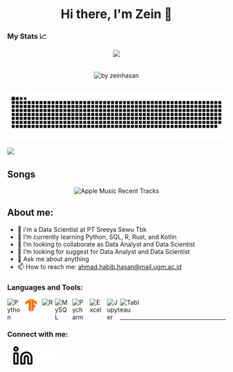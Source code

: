 <h1 align="center"> Hi there, I'm Zein 👋 </h1>

### My Stats 📈
<p align="center"> 
  <img src="https://github-readme-streak-stats-a9b93zeo5-zeinhasans-projects.vercel.app?user=zeinhasan&theme=microsoft-dark"/><br /><br />
</p>

<p align="center"> 
  <img src="https://github-readme-activity-graph.vercel.app/graph?username=zeinhasan&radius=16&theme=react&area=true&order=5" height="auto" alt="by zeinhasan"/><br /><br />
</p>

![Snake animation](github-contribution-grid-snake-dark.svg)

![](https://komarev.com/ghpvc/?username=zeinhasan&color=green)

## Songs
<p align="center">
  <img src="https://github-profile-apple-music.web.app/api/v1/users/w0qGmBrJuzegM7UHSo8l/recent/played/tracks?template=template_1_1" alt="Apple Music Recent Tracks"/>
</p>

## About me:
- 🔭 i'm a Data Scientist at PT Sreeya Sewu Tbk
- 🌱 I’m currently learning Python, SQL, R, Rust, and Kotlin
- 👯 I’m looking to collaborate as Data Analyst and Data Scientist
- 🤔 I’m looking for suggest for Data Analyst and Data Scientist
- 💬 Ask me about anything
- 📫 How to reach me: ahmad.habib.hasan@mail.ugm.ac.id

 
### Languages and Tools:
<img align="left" alt="Python" width="30px" src="https://upload.wikimedia.org/wikipedia/commons/thumb/c/c3/Python-logo-notext.svg/110px-Python-logo-notext.svg.png?20100317150552" style="padding-right:10px;" /> <img align="left" width="30px" src="https://github.com/devicons/devicon/blob/master/icons/tensorflow/tensorflow-original.svg" alt="Tensorflow" style="padding-right:10px;"/>
<img align="left" alt="R" width="30px" src="https://www.r-project.org/Rlogo.png" style="padding-right:0px;" />
<img align="left" alt="MySQL" width="30px" src="https://cdn.jsdelivr.net/gh/devicons/devicon/icons/mysql/mysql-original.svg" style="padding-right:10px;" />
<img align="left" alt="Pycharm" width="30px" src="https://upload.wikimedia.org/wikipedia/commons/thumb/1/1d/PyCharm_Icon.svg/220px-PyCharm_Icon.svg.png" style="padding-right:10px;" />
<img align="left" alt="Excel" width="30px" src="https://is2-ssl.mzstatic.com/image/thumb/Purple126/v4/a8/fd/5a/a8fd5a84-c6f1-355f-3b9f-6e86598efaa3/XCEL.png/1200x630bb.png" style="padding-right:10px;" />
<img align="left" alt="Jupyter" width="30px" src="https://encrypted-tbn0.gstatic.com/images?q=tbn:ANd9GcShGBC3NULr8hnz4zAVW7wBcRHBlZ45lpsjZsTNSwE4qKJqlZ0En2SQHFDZcrcLmmBM2IY&usqp=CAU" style="padding-right:0px;" />
<img align="left" alt="Tableau" width="50px" src="https://logos-world.net/wp-content/uploads/2021/10/Tableau-Symbol.png" style="padding-right:10px;" />

<br />
<br />

---
### Connect with me:

&nbsp;&nbsp;
[![website](./img/linkedin-light.svg)](https://www.linkedin.com/in/ahmad-habib-hasan-zein-88ab57216#gh-light-mode-only)
[![website](./img/linkedin-dark.svg)](https://www.linkedin.com/in/ahmad-habib-hasan-zein-88ab57216#gh-dark-mode-only)
&nbsp;&nbsp; 


